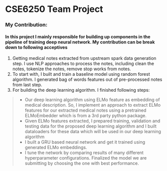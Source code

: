 # CSE6250 Team Project

### My Contribution:

#### In this project I mainly responsible for building up components in the pipeline of training deep neural network. My contribution can be break down to following acceptives
<ol>
  <li>  Getting medical notes extracted from upstream spark data generation step. I use NLP approaches to process the notes, including clean the notes, tokenize the notes, remove stop works from notes.
  <li>  To start with, I built and train a baseline model using random forest algorithm. I generated bag of words features out of pre-processed notes from last step. 
  <li>  For building the deep learning algorithm. I finished following steps:
     </ol>
     
 >-  Our deep learning algorithm using ELMo feature as embedding of medical description. So, I implement an approach to extract ELMo features for our extracted medical notes using a pretrained ELMoEmbedder which is from a 3rd party python package.
 >-  Given ELMo features extracted, I prepared training, validation and testing data for the proposed deep learning algorithm and I built dataloaders for these data which will be used in our deep learning algorithm
 >-  I built a GRU based neural network and get it trained using generated ELMo embeddings.
> - I tune the network by comparing results of many different hyperparameter configurations. Finalized the model we are submitting by choosing the one with best performance.
    
   
